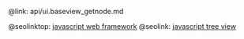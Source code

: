@link: api/ui.baseview_getnode.md

@seolinktop: [javascript web framework](https://webix.com)
@seolink: [javascript tree view](https://webix.com/widget/tree/)